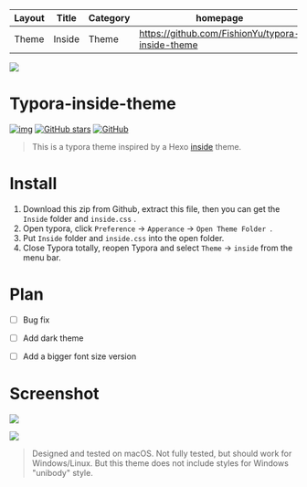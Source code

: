 | Layout | Title  | Category | homepage                                         | Download                                                  |
| ------ | ------ | -------- | ------------------------------------------------ | --------------------------------------------------------- |
| Theme  | Inside | Theme    | https://github.com/FishionYu/typora-inside-theme | https://github.com/FishionYu/typora-inside-theme/releases |

![](https://cdn.jsdelivr.net/gh/FishionYu/Rayyu-sPic@master/img/transINSIDE_THEME.jpg)

# Typora-inside-theme

[![img](https://camo.githubusercontent.com/7c4792033c4a6c59b3a6f22e3ef0a2cc4082c72b/68747470733a2f2f696d672e736869656c64732e696f2f62616467652f626c6f672d25343068616e72792d7265643f7374796c653d666c61742d737175617265)](https://blog.hanry.top/) [![GitHub stars](https://camo.githubusercontent.com/8758623e63ae1dee11c2000e4a58d02c0f099562/68747470733a2f2f696d672e736869656c64732e696f2f6769746875622f73746172732f46697368696f6e59752f7479706f72612d696e736964652d7468656d653f7374796c653d666c61742d737175617265)](https://camo.githubusercontent.com/8758623e63ae1dee11c2000e4a58d02c0f099562/68747470733a2f2f696d672e736869656c64732e696f2f6769746875622f73746172732f46697368696f6e59752f7479706f72612d696e736964652d7468656d653f7374796c653d666c61742d737175617265) [![GitHub](https://camo.githubusercontent.com/28a7d8442f19baa4b04c405d9d940df85fde33f4/68747470733a2f2f696d672e736869656c64732e696f2f6769746875622f6c6963656e73652f46697368696f6e59752f7479706f72612d696e736964652d7468656d653f7374796c653d666c61742d737175617265)](https://camo.githubusercontent.com/28a7d8442f19baa4b04c405d9d940df85fde33f4/68747470733a2f2f696d672e736869656c64732e696f2f6769746875622f6c6963656e73652f46697368696f6e59752f7479706f72612d696e736964652d7468656d653f7374796c653d666c61742d737175617265)

> This is a typora theme inspired by a Hexo [inside](https://github.com/ikeq/hexo-theme-inside) theme.

# Install

1. Download this zip from Github, extract this file, then you can get the `Inside` folder and `inside.css` .
2. Open typora, click `Preference` → `Apperance` → `Open Theme Folder `.
3. Put `Inside` folder and `inside.css` into the open folder.
4. Close Typora totally, reopen Typora and select `Theme` → `inside` from the menu bar.

# Plan

- [ ] Bug fix

- [ ] Add dark theme

- [ ] Add a bigger font size version

# Screenshot

![](https://cdn.jsdelivr.net/gh/FishionYu/Rayyu-sPic@master/img/transJJYTdA.png)

![](https://cdn.jsdelivr.net/gh/FishionYu/Rayyu-sPic@master/img/trans1aGQwy.png)

> Designed and tested on macOS. Not fully tested, but should work for Windows/Linux. But this theme does not include styles for Windows "unibody" style.
